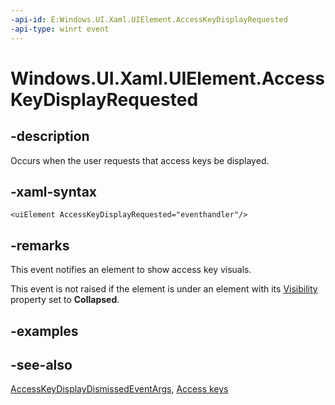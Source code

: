 ```yaml
---
-api-id: E:Windows.UI.Xaml.UIElement.AccessKeyDisplayRequested
-api-type: winrt event
---
```


<!-- Event syntax
public event Windows.Foundation.TypedEventHandler AccessKeyDisplayRequested<Windows.UI.Xaml.UIElement,  Windows.UI.Xaml.Input.AccessKeyDisplayRequestedEventArgs>
-->

# Windows.UI.Xaml.UIElement.AccessKeyDisplayRequested

## -description

Occurs when the user requests that access keys be displayed.

## -xaml-syntax

```xaml
<uiElement AccessKeyDisplayRequested="eventhandler"/>
```

## -remarks

This event notifies an element to show access key visuals.

This event is not raised if the element is under an element with its [Visibility](uielement_visibility.md) property set to **Collapsed**.

## -examples

## -see-also

[AccessKeyDisplayDismissedEventArgs](../windows.ui.xaml.input/accesskeydisplarequestedeventargs.md), [Access keys](https://docs.microsoft.com/windows/uwp/design/input/access-keys)